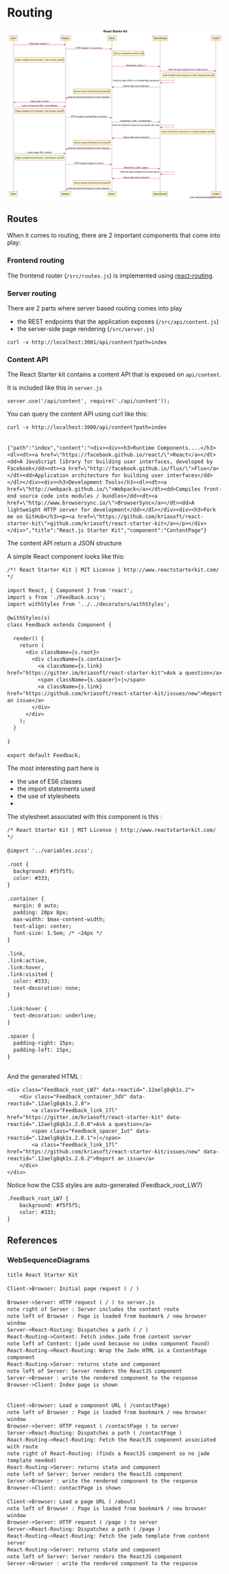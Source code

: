 # Routing

![routing](./images/routing.png)

## Routes

When it comes to routing, there are 2 important components that come into play:

### Frontend routing

The frontend router (```/src/routes.js```) is implemented using [react-routing](https://github.com/kriasoft/react-routing).

### Server routing

There are 2 parts where server based routing comes into play 

- the REST endpoints that the application exposes (```/src/api/content.js```)
- the server-side page rendering (```/src/server.js```)

```
curl -v http://localhost:3001/api/content?path=index
```

### Content API

The React Starter kit contains a content API that is exposed on ```api/content```.

It is included like this in ```server.js```

```
server.use('/api/content', require('./api/content'));
```

You can query the content API using curl like this:

```
curl -v http://localhost:3000/api/content?path=index


{"path":"index","content":"<div><div><h3>Runtime Components....</h3><dl><dt><a href=\"https://facebook.github.io/react/\">React</a></dt><dd>A JavaScript library for building user interfaces, developed by Facebook</dd><dt><a href=\"http://facebook.github.io/flux/\">Flux</a></dt><dd>Application architecture for building user interfaces</dd></dl></div><div><h3>Development Tools</h3><dl><dt><a href=\"http://webpack.github.io/\">Webpack</a></dt><dd>Compiles front-end source code into modules / bundles</dd><dt><a href=\"http://www.browsersync.io/\">BrowserSync</a></dt><dd>A lightweight HTTP server for development</dd></dl></div><div><h3>Fork me on GitHub</h3><p><a href=\"https://github.com/kriasoft/react-starter-kit\">github.com/kriasoft/react-starter-kit</a></p></div></div>","title":"React.js Starter Kit","component":"ContentPage"}
```

The content API return a JSON structure


A simple React component looks like this:

```
/*! React Starter Kit | MIT License | http://www.reactstarterkit.com/ */

import React, { Component } from 'react';
import s from './Feedback.scss';
import withStyles from '../../decorators/withStyles';

@withStyles(s)
class Feedback extends Component {

  render() {
    return (
      <div className={s.root}>
        <div className={s.container}>
          <a className={s.link} href="https://gitter.im/kriasoft/react-starter-kit">Ask a question</a>
          <span className={s.spacer}>|</span>
          <a className={s.link} href="https://github.com/kriasoft/react-starter-kit/issues/new">Report an issue</a>
        </div>
      </div>
    );
  }

}

export default Feedback;
```

The most interesting part here is 

- the use of ES6 classes
- the import statements used
- the use of stylesheets
- 

The stylesheet associated with this component is this :

```
/* React Starter Kit | MIT License | http://www.reactstarterkit.com/ */

@import '../variables.scss';

.root {
  background: #f5f5f5;
  color: #333;
}

.container {
  margin: 0 auto;
  padding: 20px 8px;
  max-width: $max-content-width;
  text-align: center;
  font-size: 1.5em; /* ~24px */
}

.link,
.link:active,
.link:hover,
.link:visited {
  color: #333;
  text-decoration: none;
}

.link:hover {
  text-decoration: underline;
}

.spacer {
  padding-right: 15px;
  padding-left: 15px;
}


```
And the generated HTML :

```
<div class="Feedback_root_LW7" data-reactid=".12aelg8qk1s.2">
	<div class="Feedback_container_3dV" data-reactid=".12aelg8qk1s.2.0">
		<a class="Feedback_link_17l" href="https://gitter.im/kriasoft/react-starter-kit" data-reactid=".12aelg8qk1s.2.0.0">Ask a question</a>
		<span class="Feedback_spacer_Iut" data-reactid=".12aelg8qk1s.2.0.1">|</span>
		<a class="Feedback_link_17l" href="https://github.com/kriasoft/react-starter-kit/issues/new" data-reactid=".12aelg8qk1s.2.0.2">Report an issue</a>
	</div>
</div>
```

Notice how the CSS styles are auto-generated (Feedback_root_LW7)

```
.Feedback_root_LW7 {
    background: #f5f5f5;
    color: #333;
}      
```



## References

### WebSequenceDiagrams

```
title React Starter Kit

Client->Browser: Initial page request ( / )

Browser->Server: HTTP request ( / ) to server.js
note right of Server : Server includes the content route
note left of Browser : Page is loaded from bookmark / new browser window
Server->React-Routing: Dispatches a path ( / )
React-Routing->Content: Fetch index.jade from content server
note left of Content: (jade used because no index component found)
React-Routing->React-Routing: Wrap the Jade HTML in a ContentPage component
React-Routing->Server: returns state and component
note left of Server: Server renders the ReactJS component
Server->Browser : write the rendered component to the response
Browser->Client: Index page is shown


Client->Browser: Load a component URL ( /contactPage)
note left of Browser : Page is loaded from bookmark / new browser window
Browser->Server: HTTP request ( /contactPage ) to server
Server->React-Routing: Dispatches a path ( /contactPage )
React-Routing->React-Routing: Fetch the ReactJS component associated with route
note right of React-Routing: (finds a ReactJS component so no jade template needed)
React-Routing->Server: returns state and component
note left of Server: Server renders the ReactJS component
Server->Browser : write the rendered component to the response
Browser->Client: contactPage is shown

Client->Browser: Load a page URL ( /about)
note left of Browser : Page is loaded from bookmark / new browser window
Browser->Server: HTTP request ( /page ) to server
Server->React-Routing: Dispatches a path ( /page )
React-Routing->React-Routing: Fetch the jade template from content server
React-Routing->Server: returns state and component
note left of Server: Server renders the ReactJS component
Server->Browser : write the rendered component to the response
```
